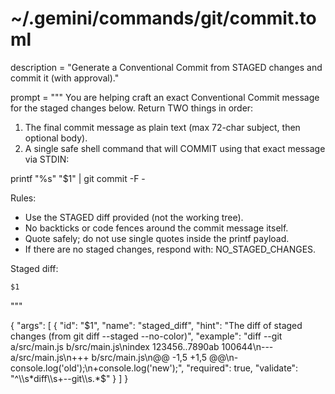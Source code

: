 # ~/.gemini/commands/git/commit.toml
description = "Generate a Conventional Commit from STAGED changes and commit it (with approval)."

prompt = """
You are helping craft an exact Conventional Commit message for the staged changes below.
Return TWO things in order:

1) The final commit message as plain text (max 72-char subject, then optional body).
2) A single safe shell command that will COMMIT using that exact message via STDIN:

printf "%s" "$1" | git commit -F -

Rules:
- Use the STAGED diff provided (not the working tree).
- No backticks or code fences around the commit message itself.
- Quote safely; do not use single quotes inside the printf payload.
- If there are no staged changes, respond with: NO_STAGED_CHANGES.

Staged diff:
```diff
$1
```

"""

{
  "args": [
    {
      "id": "$1",
      "name": "staged_diff",
      "hint": "The diff of staged changes (from git diff --staged --no-color)",
      "example": "diff --git a/src/main.js b/src/main.js\nindex 123456..7890ab 100644\n--- a/src/main.js\n+++ b/src/main.js\n@@ -1,5 +1,5 @@\n-console.log('old');\n+console.log('new');",
      "required": true,
      "validate": "^\\s*diff\\s+--git\\s.*$"
    }
  ]
}
